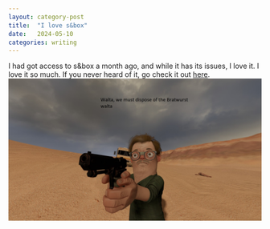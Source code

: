 ```yaml
---
layout: category-post
title:  "I love s&box"
date:   2024-05-10
categories: writing
---
```

I had got access to s&box a month ago, and while it has its issues, I love it. I love it so much. If you never heard of it, go check it out [here].
![Don't hate the sausage men](/assets/images/download1.jpg)

[here]: https://sbox.game/
